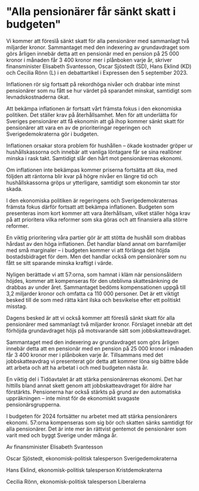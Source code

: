 # "Alla pensionärer får sänkt skatt i budgeten"

Vi kommer att föreslå sänkt skatt för alla pensionärer med sammanlagt två miljarder kronor. Sammantaget med den indexering av grundavdraget som görs årligen innebär detta att en pensionär med en pension på 25 000 kronor i månaden får 3 400 kronor mer i plånboken varje år, skriver finansminister Elisabeth Svantesson, Oscar Sjöstedt (SD), Hans Eklind (KD) och Cecilia Rönn (L) i en debattartikel i Expressen den 5 september 2023.

Inflationen rör sig fortsatt på rekordhöga nivåer och drabbar inte minst pensionärer som nu fått se hur värdet på sparandet minskat, samtidigt som levnadskostnaderna ökat.

Att bekämpa inflationen är fortsatt vårt främsta fokus i den ekonomiska politiken. Det ställer krav på återhållsamhet. Men för att underlätta för Sveriges pensionärer att få ekonomin att gå ihop kommer sänkt skatt för pensionärer att vara en av de prioriteringar regeringen och Sverigedemokraterna gör i budgeten.

Inflationen orsakar stora problem för hushållen – ökade kostnader gröper ur hushållskassorna och innebär att vanliga löntagare får se sina reallöner minska i rask takt. Samtidigt slår den hårt mot pensionärernas ekonomi.

Om inflationen inte bekämpas kommer priserna fortsätta att öka, med följden att räntorna blir kvar på högre nivåer en längre tid och hushållskassorna gröps ur ytterligare, samtidigt som ekonomin tar stor skada.

I den ekonomiska politiken är regeringens och Sverigedemokraternas främsta fokus därför fortsatt att bekämpa inflationen. Budgeten som presenteras inom kort kommer att vara återhållsam, vilket ställer höga krav på att prioritera vilka reformer som ska göras och att finansiera alla större reformer.

En viktig prioritering våra partier gör är att stötta de hushåll som drabbas hårdast av den höga inflationen. Det handlar bland annat om barnfamiljer med små marginaler – i budgeten kommer vi att förlänga det höjda bostadsbidraget för dem. Men det handlar också om pensionärer som nu fått se sitt sparande minska kraftigt i värde.

Nyligen berättade vi att 57:orna, som hamnat i kläm när pensionsåldern höjdes, kommer att kompenseras för den uteblivna skattesänkning de drabbas av under året. Sammantaget bedöms kompensationen uppgå till 3,2 miljarder kronor och omfatta ca 110 000 personer. Det är ett viktigt besked till de som med rätta känt ilska och besvikelse efter ett politiskt misstag.

Dagens besked är att vi också kommer att föreslå sänkt skatt för alla pensionärer med sammanlagt två miljarder kronor. Förslaget innebär att det förhöjda grundavdraget höjs på motsvarande sätt som jobbskatteavdraget.

Sammantaget med den indexering av grundavdraget som görs årligen innebär detta att en pensionär med en pension på 25 000 kronor i månaden får 3 400 kronor mer i plånboken varje år. Tillsammans med det jobbskatteavdrag vi presenterat gör detta att kommer löna sig bättre både att arbeta och att ha arbetat i och med budgeten nästa år.

En viktig del i Tidöavtalet är att stärka pensionärernas ekonomi. Det har hittills bland annat skett genom att jobbskatteavdraget för äldre har förstärkts. Pensionerna har också stärkts på grund av den automatiska uppräkningen – inte minst för de ekonomiskt svagaste pensionärsgrupperna.

I budgeten för 2024 fortsätter nu arbetet med att stärka pensionärers ekonomi. 57:orna kompenseras som sig bör och skatten sänks samtidigt för alla pensionärer. Det är inte mer än rättvist gentemot de pensionärer som varit med och byggt Sverige under många år.

Av finansminister Elisabeth Svantesson

Oscar Sjöstedt, ekonomisk-politisk talesperson Sverigedemokraterna

Hans Eklind, ekonomisk-politisk talesperson Kristdemokraterna

Cecilia Rönn, ekonomisk-politisk talesperson Liberalerna
